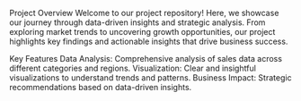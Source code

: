 Project Overview
Welcome to our project repository! Here, we showcase our journey through data-driven insights and strategic analysis. From exploring market trends to uncovering growth opportunities, our project highlights key findings and actionable insights that drive business success.

Key Features
Data Analysis: Comprehensive analysis of sales data across different categories and regions.
Visualization: Clear and insightful visualizations to understand trends and patterns.
Business Impact: Strategic recommendations based on data-driven insights.
